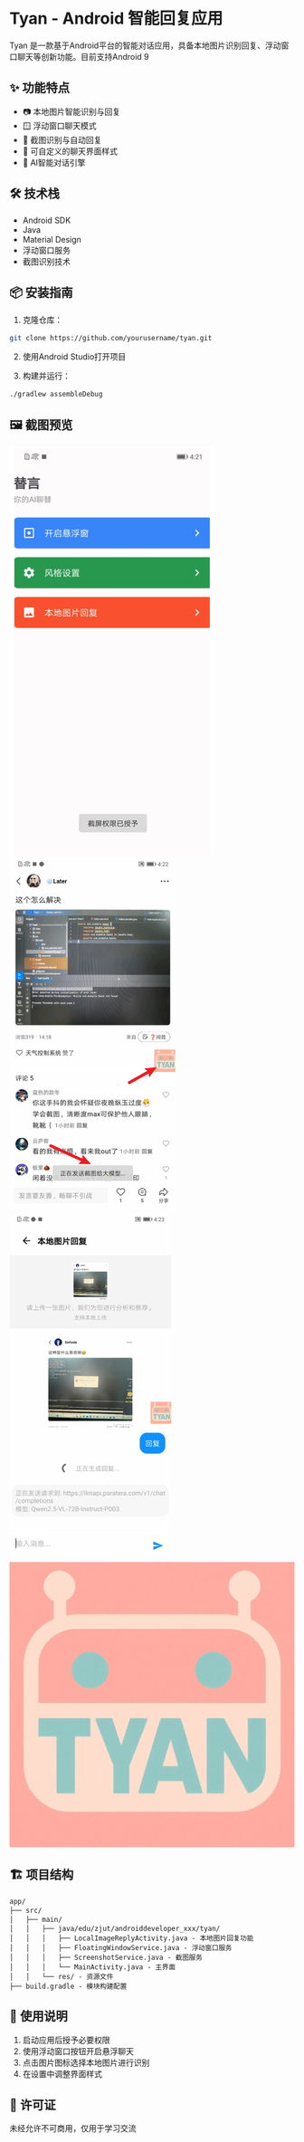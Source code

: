 # Tyan - Android 智能回复应用

Tyan 是一款基于Android平台的智能对话应用，具备本地图片识别回复、浮动窗口聊天等创新功能。目前支持Android 9

## ✨ 功能特点

- 📷 本地图片智能识别与回复
- 🪟 浮动窗口聊天模式
- 📸 截图识别与自动回复
- 🎨 可自定义的聊天界面样式
- 🤖 AI智能对话引擎

## 🛠️ 技术栈

- Android SDK
- Java
- Material Design
- 浮动窗口服务
- 截图识别技术

## 📦 安装指南

1. 克隆仓库：
```bash
git clone https://github.com/yourusername/tyan.git
```

2. 使用Android Studio打开项目

3. 构建并运行：
```bash
./gradlew assembleDebug
```

## 🖼️ 截图预览

![主界面截图](Tyan/app/src/main/图片1.png)
![悬浮窗截图](Tyan/app/src/main/图片2.png)
![本地上传截图](Tyan/app/src/main/图片3.png)
![图标](Tyan/app/src/main/tubiao-playstore.png)

## 🏗️ 项目结构

```
app/
├── src/
│   ├── main/
│   │   ├── java/edu/zjut/androiddeveloper_xxx/tyan/
│   │   │   ├── LocalImageReplyActivity.java - 本地图片回复功能
│   │   │   ├── FloatingWindowService.java - 浮动窗口服务
│   │   │   ├── ScreenshotService.java - 截图服务
│   │   │   └── MainActivity.java - 主界面
│   │   └── res/ - 资源文件
├── build.gradle - 模块构建配置
```

## 📝 使用说明

1. 启动应用后授予必要权限
2. 使用浮动窗口按钮开启悬浮聊天
3. 点击图片图标选择本地图片进行识别
4. 在设置中调整界面样式

## 📜 许可证

未经允许不可商用，仅用于学习交流
